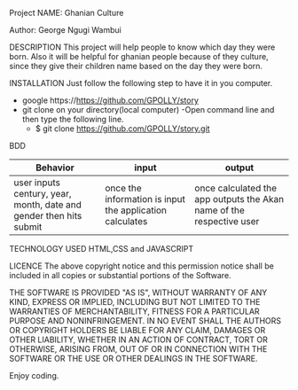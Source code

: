 Project NAME:
Ghanian Culture

Author:
George Ngugi Wambui

DESCRIPTION
This project will help people to know which day they were born. Also it will be helpful for ghanian people because of they culture, since they give their children name based on the day they were born.


INSTALLATION
Just follow the following step to have it in you computer.
* google https://https://github.com/GPOLLY/story
* git clone on your directory(local computer)
    -Open command line and then type the following line. 
    - $ git clone https://github.com/GPOLLY/story.git

BDD

| Behavior| input | output |
| -------- | -------- | -------- |
| user inputs century, year, month, date and gender then hits submit   | once the information is input the application calculates    | once calculated the app outputs the Akan name of the respective user     |

TECHNOLOGY USED
HTML,CSS and JAVASCRIPT


LICENCE
The above copyright notice and this permission notice shall be included in all copies or substantial portions of the Software.

THE SOFTWARE IS PROVIDED "AS IS", WITHOUT WARRANTY OF ANY KIND, EXPRESS OR IMPLIED, INCLUDING BUT NOT LIMITED TO THE WARRANTIES OF MERCHANTABILITY, FITNESS FOR A PARTICULAR PURPOSE AND NONINFRINGEMENT. IN NO EVENT SHALL THE AUTHORS OR COPYRIGHT HOLDERS BE LIABLE FOR ANY CLAIM, DAMAGES OR OTHER LIABILITY, WHETHER IN AN ACTION OF CONTRACT, TORT OR OTHERWISE, ARISING FROM, OUT OF OR IN CONNECTION WITH THE SOFTWARE OR THE USE OR OTHER DEALINGS IN THE SOFTWARE.


Enjoy coding.

